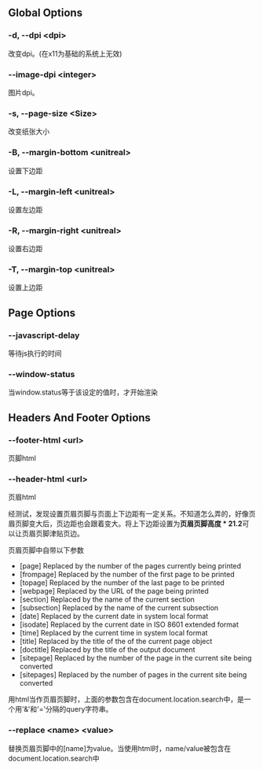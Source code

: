 ## Global Options

### -d, --dpi \<dpi\>
改变dpi。(在x11为基础的系统上无效)

### --image-dpi \<integer\>
图片dpi。

### -s, --page-size \<Size\>
改变纸张大小

### -B, --margin-bottom \<unitreal\>
设置下边距

### -L, --margin-left \<unitreal\>
设置左边距

### -R, --margin-right \<unitreal\>
设置右边距

### -T, --margin-top \<unitreal\>
设置上边距

## Page Options

### --javascript-delay
等待js执行的时间

### --window-status <windowStatus>
当window.status等于该设定的值时，才开始渲染

## Headers And Footer Options

### --footer-html \<url\>
页脚html

### --header-html \<url\>
页眉html

经测试，发现设置页眉页脚与页面上下边距有一定关系。不知道怎么弄的，好像页眉页脚变大后，页边距也会跟着变大。将上下边距设置为**页眉页脚高度 * 21.2**可以让页眉页脚津贴页边。

页眉页脚中自带以下参数
* [page]       Replaced by the number of the pages currently being printed
* [frompage]   Replaced by the number of the first page to be printed
* [topage]     Replaced by the number of the last page to be printed
* [webpage]    Replaced by the URL of the page being printed
* [section]    Replaced by the name of the current section
* [subsection] Replaced by the name of the current subsection
* [date]       Replaced by the current date in system local format
* [isodate]    Replaced by the current date in ISO 8601 extended format
* [time]       Replaced by the current time in system local format
* [title]      Replaced by the title of the of the current page object
* [doctitle]   Replaced by the title of the output document
* [sitepage]   Replaced by the number of the page in the current site being converted
* [sitepages]  Replaced by the number of pages in the current site being converted

用html当作页眉页脚时，上面的参数包含在document.location.search中，是一个用'&'和'='分隔的query字符串。

### --replace \<name\> \<value\>
替换页眉页脚中的[name]为value。当使用html时，name/value被包含在document.location.search中












